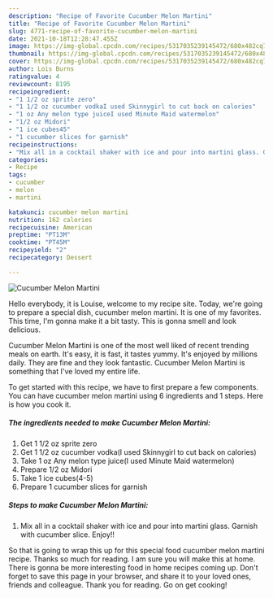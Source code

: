 ```yaml
---
description: "Recipe of Favorite Cucumber Melon Martini"
title: "Recipe of Favorite Cucumber Melon Martini"
slug: 4771-recipe-of-favorite-cucumber-melon-martini
date: 2021-10-18T12:28:47.455Z
image: https://img-global.cpcdn.com/recipes/5317035239145472/680x482cq70/cucumber-melon-martini-recipe-main-photo.jpg
thumbnail: https://img-global.cpcdn.com/recipes/5317035239145472/680x482cq70/cucumber-melon-martini-recipe-main-photo.jpg
cover: https://img-global.cpcdn.com/recipes/5317035239145472/680x482cq70/cucumber-melon-martini-recipe-main-photo.jpg
author: Lois Burns
ratingvalue: 4
reviewcount: 8195
recipeingredient:
- "1 1/2 oz sprite zero"
- "1 1/2 oz cucumber vodkaI used Skinnygirl to cut back on calories"
- "1 oz Any melon type juiceI used Minute Maid watermelon"
- "1/2 oz Midori"
- "1 ice cubes45"
- "1 cucumber slices for garnish"
recipeinstructions:
- "Mix all in a cocktail shaker with ice and pour into martini glass. Garnish with cucumber slice. Enjoy!!"
categories:
- Recipe
tags:
- cucumber
- melon
- martini

katakunci: cucumber melon martini 
nutrition: 162 calories
recipecuisine: American
preptime: "PT13M"
cooktime: "PT45M"
recipeyield: "2"
recipecategory: Dessert

---
```



![Cucumber Melon Martini](https://img-global.cpcdn.com/recipes/5317035239145472/680x482cq70/cucumber-melon-martini-recipe-main-photo.jpg)

Hello everybody, it is Louise, welcome to my recipe site. Today, we're going to prepare a special dish, cucumber melon martini. It is one of my favorites. This time, I'm gonna make it a bit tasty. This is gonna smell and look delicious.



Cucumber Melon Martini is one of the most well liked of recent trending meals on earth. It's easy, it is fast, it tastes yummy. It's enjoyed by millions daily. They are fine and they look fantastic. Cucumber Melon Martini is something that I've loved my entire life.


To get started with this recipe, we have to first prepare a few components. You can have cucumber melon martini using 6 ingredients and 1 steps. Here is how you cook it.

<!--inarticleads1-->

##### The ingredients needed to make Cucumber Melon Martini:

1. Get 1 1/2 oz sprite zero
1. Get 1 1/2 oz cucumber vodka(I used Skinnygirl to cut back on calories)
1. Take 1 oz Any melon type juice(I used Minute Maid watermelon)
1. Prepare 1/2 oz Midori
1. Take 1 ice cubes(4-5)
1. Prepare 1 cucumber slices for garnish




<!--inarticleads2-->

##### Steps to make Cucumber Melon Martini:

1. Mix all in a cocktail shaker with ice and pour into martini glass. Garnish with cucumber slice. Enjoy!!




So that is going to wrap this up for this special food cucumber melon martini recipe. Thanks so much for reading. I am sure you will make this at home. There is gonna be more interesting food in home recipes coming up. Don't forget to save this page in your browser, and share it to your loved ones, friends and colleague. Thank you for reading. Go on get cooking!
